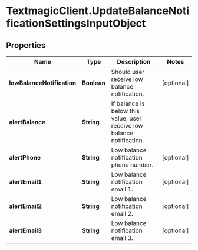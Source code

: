 # TextmagicClient.UpdateBalanceNotificationSettingsInputObject

## Properties
Name | Type | Description | Notes
------------ | ------------- | ------------- | -------------
**lowBalanceNotification** | **Boolean** | Should user receive low balance notification. | [optional] 
**alertBalance** | **String** | If balance is below this value, user receive low balance notification. | 
**alertPhone** | **String** | Low balance notification phone number. | [optional] 
**alertEmail1** | **String** | Low balance notification email 1. | [optional] 
**alertEmail2** | **String** | Low balance notification email 2. | [optional] 
**alertEmail3** | **String** | Low balance notification email 3. | [optional] 


